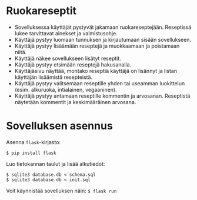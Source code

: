 # Ruokareseptit

* Sovelluksessa käyttäjät pystyvät jakamaan ruokareseptejään. Reseptissä lukee tarvittavat ainekset ja valmistusohje.
* Käyttäjä pystyy luomaan tunnuksen ja kirjautumaan sisään sovellukseen.
* Käyttäjä pystyy lisäämään reseptejä ja muokkaamaan ja poistamaan niitä.
* Käyttäjä näkee sovellukseen lisätyt reseptit.
* Käyttäjä pystyy etsimään reseptejä hakusanalla.
* Käyttäjäsivu näyttää, montako reseptiä käyttäjä on lisännyt ja listan käyttäjän lisäämistä resepteistä.
* Käyttäjä pystyy valitsemaan reseptille yhden tai useamman luokittelun (esim. alkuruoka, intialainen, vegaaninen).
* Käyttäjä pystyy antamaan reseptille kommentin ja arvosanan. Reseptistä näytetään kommentit ja keskimääräinen arvosana.


# Sovelluksen asennus
Asenna `flask`-kirjasto:

``$ pip install flask``

Luo tietokannan taulut ja lisää alkutiedot: 
````
$ sqlite3 database.db < schema.sql
$ sqlite3 database.db < init.sql 
````

Voit käynnistää sovelluksen näin: 
`` $ flask run `` 
